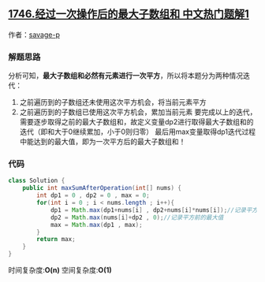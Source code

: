 ## [1746.经过一次操作后的最大子数组和 中文热门题解1](https://leetcode.cn/problems/maximum-subarray-sum-after-one-operation/solutions/100000/dong-tai-gui-hua-san-ge-bian-liang-jie-t-qg0n)

作者：[savage-p](https://leetcode.cn/u/savage-p)

### 解题思路
分析可知，**最大子数组和必然有元素进行一次平方**，所以将本题分为两种情况迭代：
1. 之前遍历到的子数组还未使用这次平方机会，将当前元素平方
2. 之前遍历到的子数组已使用这次平方机会，累加当前元素
要完成以上的迭代，需要逐步取得之前的最大子数组和，故定义变量dp2进行取得最大子数组和的迭代（即和大于0继续累加，小于0则归零）
最后用max变量取得dp1迭代过程中能达到的最大值，即为一次平方后的最大子数组和！

### 代码

```java
class Solution {
    public int maxSumAfterOperation(int[] nums) {
        int dp1 = 0 , dp2 = 0 , max = 0;
        for(int i = 0 ; i < nums.length ; i++){
            dp1 = Math.max(dp1+nums[i] , dp2+nums[i]*nums[i]);//记录平方后的最大值
            dp2 = Math.max(nums[i]+dp2 , 0);//记录平方前的最大值
            max = Math.max(dp1 , max);
        }
        return max;
    }
}
```
时间复杂度:**O(n)**
空间复杂度:**O(1)**